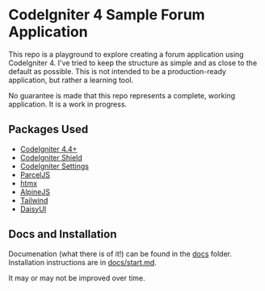 # CodeIgniter 4 Sample Forum Application

This repo is a playground to explore creating a forum application using CodeIgniter 4. I've tried to keep the structure as simple and as close to the default as possible. This is not intended to be a production-ready application, but rather a learning tool.

No guarantee is made that this repo represents a complete, working application. It is a work in progress.

## Packages Used

-   [CodeIgniter 4.4+](https://codeigniter.com/)
-   [CodeIgniter Shield](https://github.com/codeigniter4/shield)
-   [CodeIgniter Settings](https://github.com/codeigniter4/settings)
-   [ParcelJS](https://parceljs.org/)
-   [htmx](https://htmx.org/)
-   [AlpineJS](https://alpinejs.dev/)
-   [Tailwind](https://tailwindcss.com/)
-   [DaisyUI](https://daisyui.com/)

## Docs and Installation

Documenation (what there is of it!) can be found in the [docs](_docs) folder.
Installation instructions are in [docs/start.md](docs/start.md).

It may or may not be improved over time.
